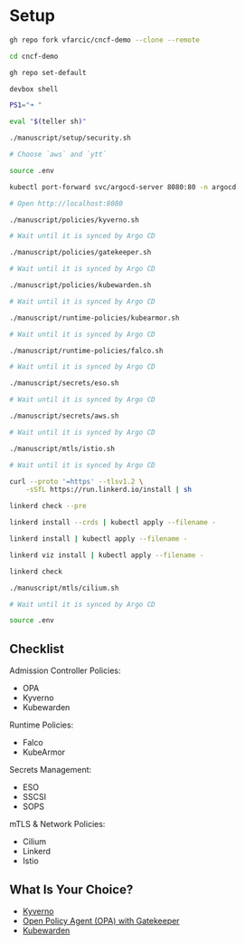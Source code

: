 # Setup

```bash
gh repo fork vfarcic/cncf-demo --clone --remote

cd cncf-demo

gh repo set-default

devbox shell

PS1="➜ "

eval "$(teller sh)"

./manuscript/setup/security.sh

# Choose `aws` and `ytt`

source .env

kubectl port-forward svc/argocd-server 8080:80 -n argocd

# Open http://localhost:8080

./manuscript/policies/kyverno.sh

# Wait until it is synced by Argo CD

./manuscript/policies/gatekeeper.sh

# Wait until it is synced by Argo CD

./manuscript/policies/kubewarden.sh

# Wait until it is synced by Argo CD

./manuscript/runtime-policies/kubearmor.sh

# Wait until it is synced by Argo CD

./manuscript/runtime-policies/falco.sh

# Wait until it is synced by Argo CD

./manuscript/secrets/eso.sh

# Wait until it is synced by Argo CD

./manuscript/secrets/aws.sh

# Wait until it is synced by Argo CD

./manuscript/mtls/istio.sh

# Wait until it is synced by Argo CD

curl --proto '=https' --tlsv1.2 \
    -sSfL https://run.linkerd.io/install | sh

linkerd check --pre

linkerd install --crds | kubectl apply --filename -

linkerd install | kubectl apply --filename -

linkerd viz install | kubectl apply --filename -

linkerd check

./manuscript/mtls/cilium.sh

# Wait until it is synced by Argo CD

source .env
```

## Checklist

Admission Controller Policies:
* OPA
* Kyverno
* Kubewarden

Runtime Policies:
* Falco
* KubeArmor

Secrets Management:
* ESO
* SSCSI
* SOPS

mTLS & Network Policies:
* Cilium
* Linkerd
* Istio

## What Is Your Choice?

* [Kyverno](../policies/kubecon-paris-kyverno.md)
* [Open Policy Agent (OPA) with Gatekeeper](../policies/kubecon-paris-gatekeeper.md)
* [Kubewarden](../policies/kubecon-paris-kubewarden.md)
